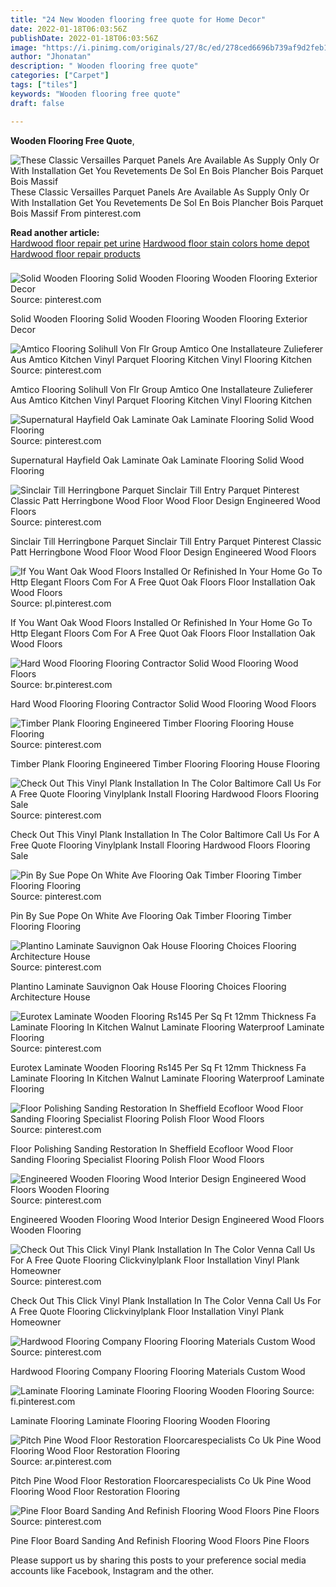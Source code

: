 ```yaml
---
title: "24 New Wooden flooring free quote for Home Decor"
date: 2022-01-18T06:03:56Z
publishDate: 2022-01-18T06:03:56Z
image: "https://i.pinimg.com/originals/27/8c/ed/278ced6696b739af9d2feb10b983650f.jpg"
author: "Jhonatan"
description: " Wooden flooring free quote"
categories: ["Carpet"]
tags: ["tiles"]
keywords: "Wooden flooring free quote"
draft: false

---
```

<!-- Head tag Code -->
**Wooden Flooring Free Quote**, 

![These Classic Versailles Parquet Panels Are Available As Supply Only Or With Installation Get You Revetements De Sol En Bois Plancher Bois Parquet Bois Massif](https://i.pinimg.com/originals/27/8a/9b/278a9b9a497b39dae981174c48a5d47c.jpg "These Classic Versailles Parquet Panels Are Available As Supply Only Or With Installation Get You Revetements De Sol En Bois Plancher Bois Parquet Bois Massif")
These Classic Versailles Parquet Panels Are Available As Supply Only Or With Installation Get You Revetements De Sol En Bois Plancher Bois Parquet Bois Massif From pinterest.com

**Read another article:**  
[Hardwood floor repair pet urine](/hardwood-floor-repair-pet-urine/)
[Hardwood floor stain colors home depot](/hardwood-floor-stain-colors-home-depot/)
[Hardwood floor repair products](/hardwood-floor-repair-products/)




### 

 


![Solid Wooden Flooring Solid Wooden Flooring Wooden Flooring Exterior Decor](https://i.pinimg.com/originals/0b/73/0c/0b730c95317f95eba5989bf8f8a06377.jpg "Solid Wooden Flooring Solid Wooden Flooring Wooden Flooring Exterior Decor")
Source: pinterest.com

Solid Wooden Flooring Solid Wooden Flooring Wooden Flooring Exterior Decor  

![Amtico Flooring Solihull Von Flr Group Amtico One Installateure Zulieferer Aus Amtico Kitchen Vinyl Parquet Flooring Kitchen Vinyl Flooring Kitchen](https://i.pinimg.com/736x/77/76/ea/7776ea68ba5187a2e947e7764a47d4cf.jpg "Amtico Flooring Solihull Von Flr Group Amtico One Installateure Zulieferer Aus Amtico Kitchen Vinyl Parquet Flooring Kitchen Vinyl Flooring Kitchen")
Source: pinterest.com

Amtico Flooring Solihull Von Flr Group Amtico One Installateure Zulieferer Aus Amtico Kitchen Vinyl Parquet Flooring Kitchen Vinyl Flooring Kitchen  

![Supernatural Hayfield Oak Laminate Oak Laminate Flooring Solid Wood Flooring](https://i.pinimg.com/736x/10/ff/0f/10ff0f5b10ee7b8d8f5f82db65a76baa.jpg "Supernatural Hayfield Oak Laminate Oak Laminate Flooring Solid Wood Flooring")
Source: pinterest.com

Supernatural Hayfield Oak Laminate Oak Laminate Flooring Solid Wood Flooring  

![Sinclair Till Herringbone Parquet Sinclair Till Entry Parquet Pinterest Classic Patt Herringbone Wood Floor Wood Floor Design Engineered Wood Floors](https://i.pinimg.com/736x/c3/33/ef/c333efc9cf1968bf2e5dcf748162b3a7.jpg "Sinclair Till Herringbone Parquet Sinclair Till Entry Parquet Pinterest Classic Patt Herringbone Wood Floor Wood Floor Design Engineered Wood Floors")
Source: pinterest.com

Sinclair Till Herringbone Parquet Sinclair Till Entry Parquet Pinterest Classic Patt Herringbone Wood Floor Wood Floor Design Engineered Wood Floors  

![If You Want Oak Wood Floors Installed Or Refinished In Your Home Go To Http Elegant Floors Com For A Free Quot Oak Floors Floor Installation Oak Wood Floors](https://i.pinimg.com/originals/88/00/3f/88003f4f70df10c01e561d1218a3d79b.jpg "If You Want Oak Wood Floors Installed Or Refinished In Your Home Go To Http Elegant Floors Com For A Free Quot Oak Floors Floor Installation Oak Wood Floors")
Source: pl.pinterest.com

If You Want Oak Wood Floors Installed Or Refinished In Your Home Go To Http Elegant Floors Com For A Free Quot Oak Floors Floor Installation Oak Wood Floors  

![Hard Wood Flooring Flooring Contractor Solid Wood Flooring Wood Floors](https://i.pinimg.com/originals/85/72/13/85721311761fe81986aa6a2e6d99358f.jpg "Hard Wood Flooring Flooring Contractor Solid Wood Flooring Wood Floors")
Source: br.pinterest.com

Hard Wood Flooring Flooring Contractor Solid Wood Flooring Wood Floors  

![Timber Plank Flooring Engineered Timber Flooring Flooring House Flooring](https://i.pinimg.com/564x/59/92/e9/5992e91fd992cbc23a9c13f6e2833d3b.jpg "Timber Plank Flooring Engineered Timber Flooring Flooring House Flooring")
Source: pinterest.com

Timber Plank Flooring Engineered Timber Flooring Flooring House Flooring  

![Check Out This Vinyl Plank Installation In The Color Baltimore Call Us For A Free Quote Flooring Vinylplank Install Flooring Hardwood Floors Flooring Sale](https://i.pinimg.com/originals/30/d7/6e/30d76ec3e749856f8fbc49ea7fd88f1c.jpg "Check Out This Vinyl Plank Installation In The Color Baltimore Call Us For A Free Quote Flooring Vinylplank Install Flooring Hardwood Floors Flooring Sale")
Source: pinterest.com

Check Out This Vinyl Plank Installation In The Color Baltimore Call Us For A Free Quote Flooring Vinylplank Install Flooring Hardwood Floors Flooring Sale  

![Pin By Sue Pope On White Ave Flooring Oak Timber Flooring Timber Flooring Flooring](https://i.pinimg.com/originals/ce/21/1d/ce211dba043ee9bf10c6394db496ed3a.jpg "Pin By Sue Pope On White Ave Flooring Oak Timber Flooring Timber Flooring Flooring")
Source: pinterest.com

Pin By Sue Pope On White Ave Flooring Oak Timber Flooring Timber Flooring Flooring  

![Plantino Laminate Sauvignon Oak House Flooring Choices Flooring Architecture House](https://i.pinimg.com/originals/a6/81/7d/a6817d1be7b83dca1f8d87f466ad2e0a.jpg "Plantino Laminate Sauvignon Oak House Flooring Choices Flooring Architecture House")
Source: pinterest.com

Plantino Laminate Sauvignon Oak House Flooring Choices Flooring Architecture House  

![Eurotex Laminate Wooden Flooring Rs145 Per Sq Ft 12mm Thickness Fa Laminate Flooring In Kitchen Walnut Laminate Flooring Waterproof Laminate Flooring](https://i.pinimg.com/originals/94/5c/df/945cdf8b761b976d07629f66e9e63bff.jpg "Eurotex Laminate Wooden Flooring Rs145 Per Sq Ft 12mm Thickness Fa Laminate Flooring In Kitchen Walnut Laminate Flooring Waterproof Laminate Flooring")
Source: pinterest.com

Eurotex Laminate Wooden Flooring Rs145 Per Sq Ft 12mm Thickness Fa Laminate Flooring In Kitchen Walnut Laminate Flooring Waterproof Laminate Flooring  

![Floor Polishing Sanding Restoration In Sheffield Ecofloor Wood Floor Sanding Flooring Specialist Flooring Polish Floor Wood Floors](https://i.pinimg.com/originals/97/b7/c0/97b7c0d9b6d645e96bbdfa384767ce30.png "Floor Polishing Sanding Restoration In Sheffield Ecofloor Wood Floor Sanding Flooring Specialist Flooring Polish Floor Wood Floors")
Source: pinterest.com

Floor Polishing Sanding Restoration In Sheffield Ecofloor Wood Floor Sanding Flooring Specialist Flooring Polish Floor Wood Floors  

![Engineered Wooden Flooring Wood Interior Design Engineered Wood Floors Wooden Flooring](https://i.pinimg.com/originals/f6/23/5f/f6235f5f35da348df92035646db1bb0c.jpg "Engineered Wooden Flooring Wood Interior Design Engineered Wood Floors Wooden Flooring")
Source: pinterest.com

Engineered Wooden Flooring Wood Interior Design Engineered Wood Floors Wooden Flooring  

![Check Out This Click Vinyl Plank Installation In The Color Venna Call Us For A Free Quote Flooring Clickvinylplank Floor Installation Vinyl Plank Homeowner](https://i.pinimg.com/originals/16/3d/74/163d74039d1a5d35122427ac7c212c5d.jpg "Check Out This Click Vinyl Plank Installation In The Color Venna Call Us For A Free Quote Flooring Clickvinylplank Floor Installation Vinyl Plank Homeowner")
Source: pinterest.com

Check Out This Click Vinyl Plank Installation In The Color Venna Call Us For A Free Quote Flooring Clickvinylplank Floor Installation Vinyl Plank Homeowner  

![Hardwood Flooring Company Flooring Flooring Materials Custom Wood](https://i.pinimg.com/originals/a0/e1/85/a0e1854d510332d23f41d8a8656afb71.jpg "Hardwood Flooring Company Flooring Flooring Materials Custom Wood")
Source: pinterest.com

Hardwood Flooring Company Flooring Flooring Materials Custom Wood  

![Laminate Flooring Laminate Flooring Flooring Wooden Flooring](https://i.pinimg.com/originals/34/1c/49/341c497a08fda2fcd5a42db2c7293766.jpg "Laminate Flooring Laminate Flooring Flooring Wooden Flooring")
Source: fi.pinterest.com

Laminate Flooring Laminate Flooring Flooring Wooden Flooring  

![Pitch Pine Wood Floor Restoration Floorcarespecialists Co Uk Pine Wood Flooring Wood Floor Restoration Flooring](https://i.pinimg.com/originals/56/cd/18/56cd186f0151e0c119a54665ce3005b9.jpg "Pitch Pine Wood Floor Restoration Floorcarespecialists Co Uk Pine Wood Flooring Wood Floor Restoration Flooring")
Source: ar.pinterest.com

Pitch Pine Wood Floor Restoration Floorcarespecialists Co Uk Pine Wood Flooring Wood Floor Restoration Flooring  

![Pine Floor Board Sanding And Refinish Flooring Wood Floors Pine Floors](https://i.pinimg.com/originals/27/8c/ed/278ced6696b739af9d2feb10b983650f.jpg "Pine Floor Board Sanding And Refinish Flooring Wood Floors Pine Floors")
Source: pinterest.com

Pine Floor Board Sanding And Refinish Flooring Wood Floors Pine Floors  

Please support us by sharing this posts to your preference social media accounts like Facebook, Instagram and the other.


